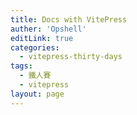 ```yaml
---
title: Docs with VitePress
auther: 'Opshell'
editLink: true
categories:
  - vitepress-thirty-days
tags:
  - 鐵人賽
  - vitepress
layout: page
---
```


<script setup lang="ts">
    import Resume from '@components/template/resume.vue';

</script>

<Resume />
